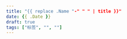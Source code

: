 ```yaml
---
title: "{{ replace .Name "-" " " | title }}"
date: {{ .Date }}
draft: true
tags: ["标签", "", ""]
---
```


